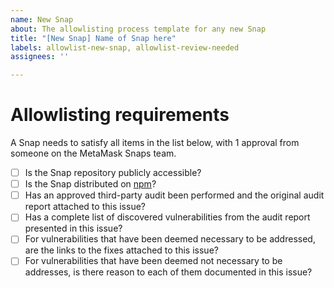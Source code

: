 ```yaml
---
name: New Snap
about: The allowlisting process template for any new Snap
title: "[New Snap] Name of Snap here"
labels: allowlist-new-snap, allowlist-review-needed
assignees: ''

---
```


# Allowlisting requirements

A Snap needs to satisfy all items in the list below, with 1 approval from someone on the MetaMask Snaps team.

- [ ] Is the Snap repository publicly accessible?
- [ ] Is the Snap distributed on [npm](https://www.npmjs.com/)?
- [ ] Has an approved third-party audit been performed and the original audit report attached to this issue?
- [ ] Has a complete list of discovered vulnerabilities from the audit report presented in this issue?
- [ ] For vulnerabilities that have been deemed necessary to be addressed, are the links to the fixes attached to this issue?
- [ ] For vulnerabilities that have been deemed not necessary to be addresses, is there reason to each of them documented in this issue?
